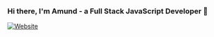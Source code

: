 ### Hi there, I'm Amund - a Full Stack JavaScript Developer 👋

[![Website](https://img.shields.io/website?label=My%20Portfolio%20Website&style=for-the-badge&up_message=go&url=https%3A%2F%2Famund-ring.github.io%2FPortfolio-Website%2F)](https://amund-ring.github.io/Portfolio-Website/)

